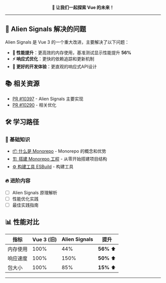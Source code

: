 <div align="center">
  <strong>🎉 让我们一起探索 Vue 的未来！</strong>
</div>

___

## 🎯 Alien Signals 解决的问题

Alien Signals 是 Vue 3 的一个重大改进，主要解决了以下问题：

- **🚀 性能提升**：更高效的内存使用，基准测试显示性能提升 **56%**
- **⚡ 响应式优化**：更快的依赖追踪和更新机制
- **🧠 更好的开发体验**：更直观的响应式API设计

## 📚 相关资源

- [PR #10397](https://github.com/vuejs/core/pull/10397) - Alien Signals 主要实现
- [PR #10290](https://github.com/vuejs/core/pull/10290) - 相关优化

## 🛠️ 学习路径

<div class="learning-path">

### 📖 基础知识

- [📦 什么是 Monorepo](concept.md) - Monorepo 的概念和优势
- [🏗️ 搭建 Monorepo 工程](setup-monorepo.md) - 从零开始搭建项目结构
- [⚙️ 构建工具 ESBuild](esbuild-tool.md) - 构建工具

### 🔥 进阶内容

- [ ] Alien Signals 原理解析
- [ ] 性能优化实践
- [ ] 最佳实践指南

</div>

## 📊 性能对比

| 指标   | Vue 3 (旧) | Alien Signals | 提升         |
|------|-----------|---------------|------------|
| 内存使用 | 100%      | 44%           | **56%** ⬆️ |
| 响应速度 | 100%      | 150%          | **50%** ⬆️ |
| 包大小  | 100%      | 85%           | **15%** ⬆️ |

---

